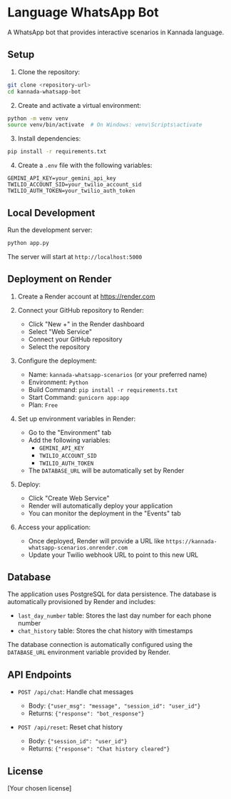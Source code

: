 # Language WhatsApp Bot

A WhatsApp bot that provides interactive scenarios in Kannada language.

## Setup

1. Clone the repository:
```bash
git clone <repository-url>
cd kannada-whatsapp-bot
```

2. Create and activate a virtual environment:
```bash
python -m venv venv
source venv/bin/activate  # On Windows: venv\Scripts\activate
```

3. Install dependencies:
```bash
pip install -r requirements.txt
```

4. Create a `.env` file with the following variables:
```
GEMINI_API_KEY=your_gemini_api_key
TWILIO_ACCOUNT_SID=your_twilio_account_sid
TWILIO_AUTH_TOKEN=your_twilio_auth_token
```

## Local Development

Run the development server:
```bash
python app.py
```

The server will start at `http://localhost:5000`

## Deployment on Render

1. Create a Render account at https://render.com

2. Connect your GitHub repository to Render:
   - Click "New +" in the Render dashboard
   - Select "Web Service"
   - Connect your GitHub repository
   - Select the repository

3. Configure the deployment:
   - Name: `kannada-whatsapp-scenarios` (or your preferred name)
   - Environment: `Python`
   - Build Command: `pip install -r requirements.txt`
   - Start Command: `gunicorn app:app`
   - Plan: `Free`

4. Set up environment variables in Render:
   - Go to the "Environment" tab
   - Add the following variables:
     - `GEMINI_API_KEY`
     - `TWILIO_ACCOUNT_SID`
     - `TWILIO_AUTH_TOKEN`
   - The `DATABASE_URL` will be automatically set by Render

5. Deploy:
   - Click "Create Web Service"
   - Render will automatically deploy your application
   - You can monitor the deployment in the "Events" tab

6. Access your application:
   - Once deployed, Render will provide a URL like `https://kannada-whatsapp-scenarios.onrender.com`
   - Update your Twilio webhook URL to point to this new URL

## Database

The application uses PostgreSQL for data persistence. The database is automatically provisioned by Render and includes:

- `last_day_number` table: Stores the last day number for each phone number
- `chat_history` table: Stores the chat history with timestamps

The database connection is automatically configured using the `DATABASE_URL` environment variable provided by Render.

## API Endpoints

- `POST /api/chat`: Handle chat messages
  - Body: `{"user_msg": "message", "session_id": "user_id"}`
  - Returns: `{"response": "bot_response"}`

- `POST /api/reset`: Reset chat history
  - Body: `{"session_id": "user_id"}`
  - Returns: `{"response": "Chat history cleared"}`

## License

[Your chosen license] 
